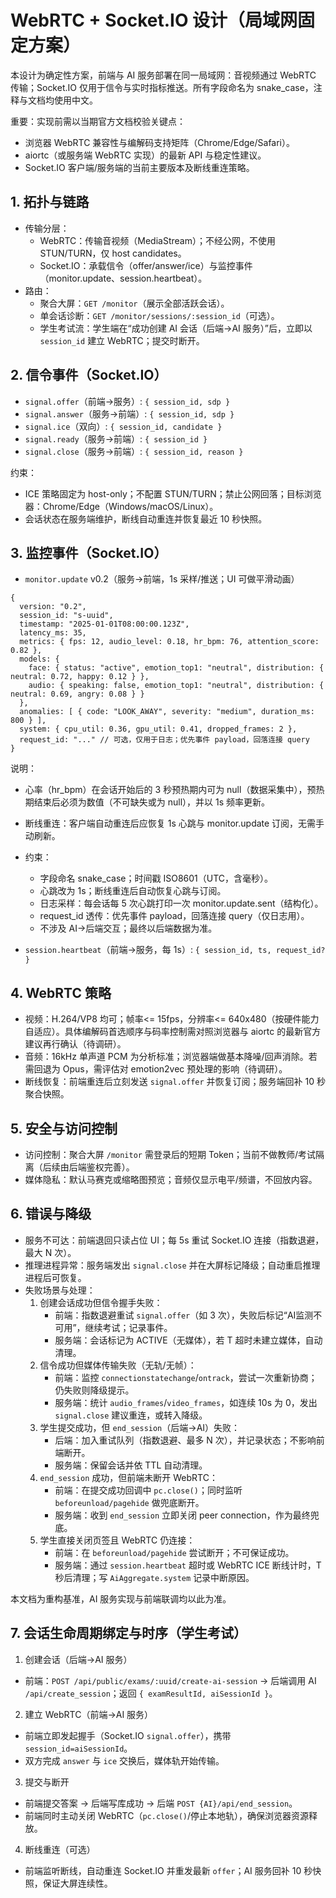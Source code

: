 # WebRTC + Socket.IO 设计（局域网固定方案）

本设计为确定性方案，前端与 AI 服务部署在同一局域网：音视频通过 WebRTC 传输；Socket.IO 仅用于信令与实时指标推送。所有字段命名为 snake_case，注释与文档均使用中文。

重要：实现前需以当期官方文档校验关键点：
- 浏览器 WebRTC 兼容性与编解码支持矩阵（Chrome/Edge/Safari）。
- aiortc（或服务端 WebRTC 实现）的最新 API 与稳定性建议。
- Socket.IO 客户端/服务端的当前主要版本及断线重连策略。

## 1. 拓扑与链路
- 传输分层：
  - WebRTC：传输音视频（MediaStream）；不经公网，不使用 STUN/TURN，仅 host candidates。
  - Socket.IO：承载信令（offer/answer/ice）与监控事件（monitor.update、session.heartbeat）。
- 路由：
  - 聚合大屏：`GET /monitor`（展示全部活跃会话）。
  - 单会话诊断：`GET /monitor/sessions/:session_id`（可选）。
  - 学生考试流：学生端在“成功创建 AI 会话（后端→AI 服务）”后，立即以 `session_id` 建立 WebRTC；提交时断开。

## 2. 信令事件（Socket.IO）
- `signal.offer`（前端→服务）: `{ session_id, sdp }`
- `signal.answer`（服务→前端）: `{ session_id, sdp }`
- `signal.ice`（双向）: `{ session_id, candidate }`
- `signal.ready`（服务→前端）: `{ session_id }`
- `signal.close`（服务→前端）: `{ session_id, reason }`

约束：
- ICE 策略固定为 host-only；不配置 STUN/TURN；禁止公网回落；目标浏览器：Chrome/Edge（Windows/macOS/Linux）。
- 会话状态在服务端维护，断线自动重连并恢复最近 10 秒快照。



## 3. 监控事件（Socket.IO）
- `monitor.update` v0.2（服务→前端，1s 采样/推送；UI 可做平滑动画）
```
{
  version: "0.2",
  session_id: "s-uuid",
  timestamp: "2025-01-01T08:00:00.123Z",
  latency_ms: 35,
  metrics: { fps: 12, audio_level: 0.18, hr_bpm: 76, attention_score: 0.82 },
  models: {
    face: { status: "active", emotion_top1: "neutral", distribution: { neutral: 0.72, happy: 0.12 } },
    audio: { speaking: false, emotion_top1: "neutral", distribution: { neutral: 0.69, angry: 0.08 } }
  },
  anomalies: [ { code: "LOOK_AWAY", severity: "medium", duration_ms: 800 } ],
  system: { cpu_util: 0.36, gpu_util: 0.41, dropped_frames: 2 },
  request_id: "..." // 可选，仅用于日志；优先事件 payload，回落连接 query
}
```
说明：
- 心率（hr_bpm）在会话开始后的 3 秒预热期内可为 null（数据采集中），预热期结束后必须为数值（不可缺失或为 null），并以 1s 频率更新。
- 断线重连：客户端自动重连后应恢复 1s 心跳与 monitor.update 订阅，无需手动刷新。

- 约束：
  - 字段命名 snake_case；时间戳 ISO8601（UTC，含毫秒）。
  - 心跳改为 1s；断线重连后自动恢复心跳与订阅。
  - 日志采样：每会话每 5 次心跳打印一次 monitor.update.sent（结构化）。
  - request_id 透传：优先事件 payload，回落连接 query（仅日志用）。
  - 不涉及 AI→后端交互；最终以后端数据为准。

- `session.heartbeat`（前端→服务，每 1s）: `{ session_id, ts, request_id? }`

## 4. WebRTC 策略
- 视频：H.264/VP8 均可；帧率<= 15fps，分辨率<= 640x480（按硬件能力自适应）。具体编解码首选顺序与码率控制需对照浏览器与 aiortc 的最新官方建议再行确认（待调研）。
- 音频：16kHz 单声道 PCM 为分析标准；浏览器端做基本降噪/回声消除。若需回退为 Opus，需评估对 emotion2vec 预处理的影响（待调研）。
- 断线恢复：前端重连后立刻发送 `signal.offer` 并恢复订阅；服务端回补 10 秒聚合快照。

## 5. 安全与访问控制
- 访问控制：聚合大屏 `/monitor` 需登录后的短期 Token；当前不做教师/考试隔离（后续由后端鉴权完善）。
- 媒体隐私：默认马赛克或缩略图预览；音频仅显示电平/频谱，不回放内容。

## 6. 错误与降级
- 服务不可达：前端退回只读占位 UI；每 5s 重试 Socket.IO 连接（指数退避，最大 N 次）。
- 推理进程异常：服务端发出 `signal.close` 并在大屏标记降级；自动重启推理进程后可恢复。
- 失败场景与处理：
  1) 创建会话成功但信令握手失败：
     - 前端：指数退避重试 `signal.offer`（如 3 次），失败后标记“AI监测不可用”，继续考试；记录事件。
     - 服务端：会话标记为 ACTIVE（无媒体），若 T 超时未建立媒体，自动清理。
  2) 信令成功但媒体传输失败（无轨/无帧）：
     - 前端：监控 `connectionstatechange`/`ontrack`，尝试一次重新协商；仍失败则降级提示。
     - 服务端：统计 `audio_frames`/`video_frames`，如连续 10s 为 0，发出 `signal.close` 建议重连，或转入降级。
  3) 学生提交成功，但 `end_session`（后端→AI）失败：
     - 后端：加入重试队列（指数退避、最多 N 次），并记录状态；不影响前端断开。
     - 服务端：保留会话并依 TTL 自动清理。
  4) `end_session` 成功，但前端未断开 WebRTC：
     - 前端：在提交成功回调中 `pc.close()`；同时监听 `beforeunload/pagehide` 做兜底断开。
     - 服务端：收到 `end_session` 立即关闭 peer connection，作为最终兜底。
  5) 学生直接关闭页签且 WebRTC 仍连接：
     - 前端：在 `beforeunload/pagehide` 尝试断开；不可保证成功。
     - 服务端：通过 `session.heartbeat` 超时或 WebRTC ICE 断线计时，T 秒后清理；写 `AiAggregate.system` 记录中断原因。

本文档为重构基准，AI 服务实现与前端联调均以此为准。

## 7. 会话生命周期绑定与时序（学生考试）

1) 创建会话（后端→AI 服务）
- 前端：`POST /api/public/exams/:uuid/create-ai-session` → 后端调用 AI `/api/create_session`；返回 `{ examResultId, aiSessionId }`。

2) 建立 WebRTC（前端→AI 服务）
- 前端立即发起握手（Socket.IO `signal.offer`），携带 `session_id=aiSessionId`。
- 双方完成 `answer` 与 `ice` 交换后，媒体轨开始传输。

3) 提交与断开
- 前端提交答案 → 后端写库成功 → 后端 `POST {AI}/api/end_session`。
- 前端同时主动关闭 WebRTC（`pc.close()`/停止本地轨），确保浏览器资源释放。

4) 断线重连（可选）
- 前端监听断线，自动重连 Socket.IO 并重发最新 `offer`；AI 服务回补 10 秒快照，保证大屏连续性。
